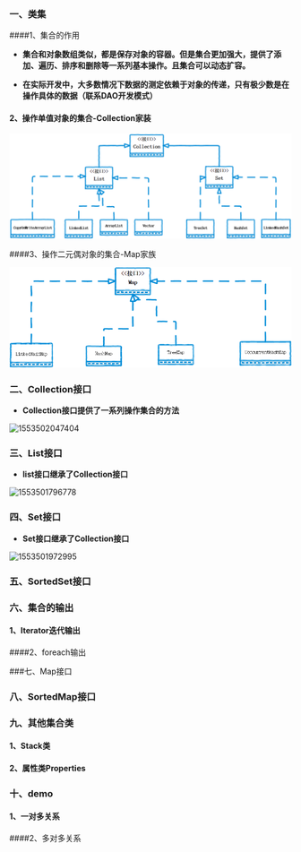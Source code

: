 ### 一、类集

####1、集合的作用

- **集合和对象数组类似，都是保存对象的容器。但是集合更加强大，提供了添加、遍历、排序和删除等一系列基本操作。且集合可以动态扩容。**

- **在实际开发中，大多数情况下数据的测定依赖于对象的传递，只有极少数是在操作具体的数据（联系DAO开发模式）**

  

#### 2、操作单值对象的集合-Collection家装

![1553519902773](assets/1553519902773.png)

####3、操作二元偶对象的集合-Map家族



![1553519880967](assets/1553519880967.png)


### 二、Collection接口

- **Collection接口提供了一系列操作集合的方法**

![1553502047404](C:\Users\AlexanderBai\AppData\Roaming\Typora\typora-user-images\1553502047404.png)

### 三、List接口

- **list接口继承了Collection接口**

![1553501796778](C:\Users\AlexanderBai\AppData\Roaming\Typora\typora-user-images\1553501796778.png)

### 四、Set接口

- **Set接口继承了Collection接口**

![1553501972995](C:\Users\AlexanderBai\AppData\Roaming\Typora\typora-user-images\1553501972995.png)

### 五、SortedSet接口



### 六、集合的输出

#### 1、Iterator迭代输出

####2、foreach输出

###七、Map接口

### 八、SortedMap接口

### 九、其他集合类

#### 1、Stack类

#### 2、属性类Properties

### 十、demo

#### 1、一对多关系

####2、多对多关系